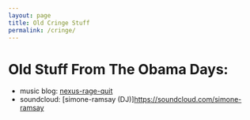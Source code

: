 ```yaml
---
layout: page
title: Old Cringe Stuff
permalink: /cringe/
---
```


# Old Stuff From The Obama Days:

- music blog: [nexus-rage-quit](https://nexus-rage-quit-blog.tumblr.com/)
- soundcloud: [simone-ramsay (DJ)]https://soundcloud.com/simone-ramsay

